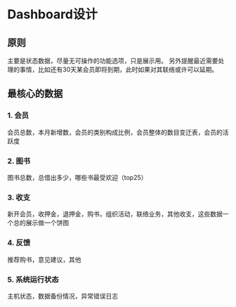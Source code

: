 # Dashboard设计

## 原则
主要是状态数据，尽量无可操作的功能选项，只是展示用。
另外提醒最近需要处理的事情，比如还有30天某会员即将到期，此时如果对其联络或许可以延期。

## 最核心的数据

### 1. 会员
会员总数，本月新增数，会员的类别构成比例，会员整体的数目变迁表，会员的活跃度

### 2. 图书
图书总数，总借出多少，哪些书最受欢迎（top25）

### 3. 收支
新开会员，收押金，退押金，购书，组织活动，联络业务，其他收支，这些数据一个总的展示做一个饼图

### 4. 反馈
推荐购书，意见建议，其他

### 5. 系统运行状态
主机状态，数据备份情况，异常错误日志